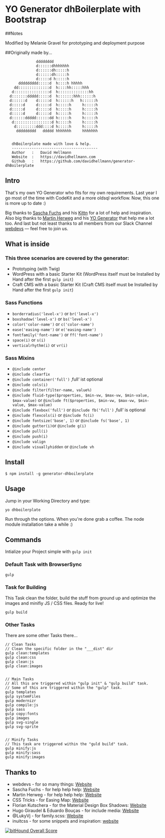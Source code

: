 # YO Generator dhBoilerplate with Bootstrap

##Notes

Modified by Melanie Gravel for prototyping and deployment purpose

##Originally made by...


```
              dddddddd
              d::::::dhhhhhhh
              d::::::dh:::::h
              d::::::dh:::::h
              d:::::d h:::::h
      ddddddddd:::::d  h::::h hhhhh
    dd::::::::::::::d  h::::hh:::::hhh
   d::::::::::::::::d  h::::::::::::::hh
  d:::::::ddddd:::::d  h:::::::hhh::::::h
  d::::::d    d:::::d  h::::::h   h::::::h
  d:::::d     d:::::d  h:::::h     h:::::h
  d:::::d     d:::::d  h:::::h     h:::::h
  d:::::d     d:::::d  h:::::h     h:::::h
  d::::::ddddd::::::dd h:::::h     h:::::h
   d:::::::::::::::::d h:::::h     h:::::h
    d:::::::::ddd::::d h:::::h     h:::::h
     ddddddddd   ddddd hhhhhhh     hhhhhhh


   dhBoilerplate made with love & help.
   ---------------------------------------
   Author   :   David Hellmann
   Website  :   https://davidhellmann.com
   Github   :   https://github.com/davidhellmann/generator-dhBoilerplate
```

## Intro
That's my own YO Generator who fits for my own requirements.
Last year I go most of the time with CodeKit and a more oldsql workflow.
Now, this one is more up to date :)

Big thanks to [Sascha Fuchs](https://github.com/gisu) and his [Kittn](http://kittn.de/) for a lot of help and inspiration.
Also big thanks to [Martin Herweg](https://github.com/martinherweg) and his [YO Generator](https://www.npmjs.com/package/generator-mh-boilerplate) that help me a lot too.
And last but not least thanks to all members from our Slack Channel [webdevs](http://webdevs.xyz/) — feel free to join us.


## What is inside
### This three scenarios are covered by the generator:
- Prototyping (with Twig)
- WordPress with a basic Starter Kit (WordPress itself must be Installed by Hand after the first `gulp init`)
- Craft CMS with a basic Starter Kit (Craft CMS itself must be Installed by Hand after the first `gulp init`)

### Sass Functions
- `borderradius('level-x')` or `br('level-x')`
- `boxshadow('level-x')` or `bs('level-x')`
- `color('color-name')` or `c('color-name')`
- `ease('easing-name')` or `e('easing-name')`
- `fontfamily('font-name')` or `ff('font-name')` 
- `space(i)` or `s(i)`  
- `verticalrhythm(i)` or `vr(i)` 

### Sass Mixins
- `@include center`
- `@include clearfix`
- `@include container('full')` ‚full‘ ist optional 
- `@include cols(i)`
- `@include filter(filter-name, value%)`
- `@include fluid-type($properties, $min-vw, $max-vw, $min-value, $max-value)` or `@include ft($properties, $min-vw, $max-vw, $min-value, $max-value)`
- `@include flexbox('full')` or `@include fb('full')` ‚full‘ is optional
- `@include flexcols(i)` or `@include fc(i)`
- `@include fontsize('base', 1)` or `@include fs('base', 1)`
- `@include gutter(i)`or `@include g(i)`
- `@include pull(i)`
- `@include push(i)`
- `@include valign`
- `@include visuallyhidden` or `@include vh`


## Install
```
$ npm install -g generator-dhboilerplate
```


## Usage
Jump in your Working Directory and type:

```
yo dhboilerplate
```
Run through the options. When you're done grab a coffee. The node module installation take a while :)


## Commands
Intialize your Project simple with `gulp init`


### Default Task with BrowserSync

```
gulp
```


### Task for Building
This Task clean the folder, build the stuff from ground up and optimize the images and minifiy JS / CSS files. Ready for live!

```
gulp build
```


### Other Tasks
There are some other Tasks there…

```
// Clean Tasks
// Clean the specific folder in the "___dist" dir
gulp clean:templates
gulp clean:css
gulp clean:js
gulp clean:images


// Main Tasks
// All this are triggered within "gulp init" & "gulp build" task.
// Some of this are triggered within the "gulp" task.
gulp templates
gulp systemFiles
gulp modernizr
gulp compile:js
gulp sass
gulp copy:fonts
gulp images
gulp svg-single
gulp svg-sprite


// Minify Tasks
// This task are triggered within the "guld build" task.
gulp minify:js
gulp minify:sass
gulp minify:images

```

## Thanks to
- webdevs - for so many things: [Website](http://webdevs.xyz)
- Sascha Fuchs - for help help help: [Website](https://github.com/gisu)
- Martin Herweg - for help help help: [Website](https://github.com/martinherweg)
- CSS Tricks -  for Easing Map: [Website](https://css-tricks.com/snippets/sass/easing-map-get-function/)
- Florian Kutschera - for the Material Design Box Shadows: [Website](https://medium.com/@Florian/freebie-google-material-design-shadow-helper-2a0501295a2d#.f1fz5ac2o)
- Hugo Giraudel & Eduardo Bouças - for include media: [Website](http://include-media.com/)
- @LukyVj - for family.scss: [Website](http://lukyvj.github.io/family.scss/)
- inuitcss - for some snippets and inspiration: [website](https://github.com/inuitcss/inuitcss)

[![bitHound Overall Score](https://www.bithound.io/github/davidhellmann/generator-dhBoilerplate/badges/score.svg)](https://www.bithound.io/github/davidhellmann/generator-dhBoilerplate)
